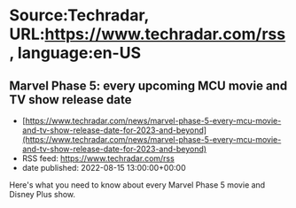 # Source:Techradar, URL:https://www.techradar.com/rss, language:en-US

## Marvel Phase 5: every upcoming MCU movie and TV show release date
 - [https://www.techradar.com/news/marvel-phase-5-every-mcu-movie-and-tv-show-release-date-for-2023-and-beyond](https://www.techradar.com/news/marvel-phase-5-every-mcu-movie-and-tv-show-release-date-for-2023-and-beyond)
 - RSS feed: https://www.techradar.com/rss
 - date published: 2022-08-15 13:00:00+00:00

Here's what you need to know about every Marvel Phase 5 movie and Disney Plus show.


